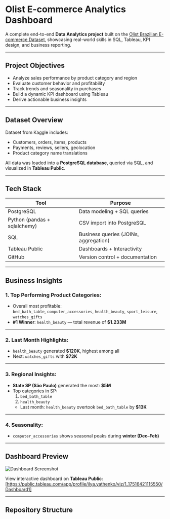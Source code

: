 # Olist E-commerce Analytics Dashboard

A complete end-to-end **Data Analytics project** built on the [Olist Brazilian E-commerce Dataset](https://www.kaggle.com/datasets/olistbr/brazilian-ecommerce), showcasing real-world skills in SQL, Tableau, KPI design, and business reporting.

---

##  Project Objectives

- Analyze sales performance by product category and region
- Evaluate customer behavior and profitability
- Track trends and seasonality in purchases
- Build a dynamic KPI dashboard using Tableau
- Derive actionable business insights

---

##  Dataset Overview

Dataset from Kaggle includes:
- Customers, orders, items, products
- Payments, reviews, sellers, geolocation
- Product category name translations

All data was loaded into a **PostgreSQL database**, queried via SQL, and visualized in **Tableau Public**.

---

##  Tech Stack

| Tool           | Purpose                        |
|----------------|--------------------------------|
| PostgreSQL     | Data modeling + SQL queries    |
| Python (pandas + sqlalchemy) | CSV import into PostgreSQL |
| SQL            | Business queries (JOINs, aggregation) |
| Tableau Public | Dashboards + Interactivity     |
| GitHub         | Version control + documentation |

---

##  Business Insights

###  1. Top Performing Product Categories:
- Overall most profitable:  
  `bed_bath_table`, `computer_accessories`, `health_beauty`, `sport_leisure`, `watches_gifts`
- **#1 Winner**: `health_beauty` — total revenue of **$1.233M**

---

###  2. Last Month Highlights:
- `health_beauty` generated **$120K**, highest among all
- Next: `watches_gifts` with **$72K**

---

###  3. Regional Insights:
- **State SP (São Paulo)** generated the most: **$5M**
- Top categories in SP:
  1. `bed_bath_table`
  2. `health_beauty`  
  - Last month: `health_beauty` overtook `bed_bath_table` by **$13K**

---

###  4. Seasonality:
- `computer_accessories` shows seasonal peaks during **winter (Dec–Feb)**

---

##  Dashboard Preview

![Dashboard Screenshot](screenshots/dashboard.png)

 View interactive dashboard on **Tableau Public**:  
 [https://public.tableau.com/app/profile/ilya.yathenko/viz/1_17516421115550/Dashboard1]

---

##  Repository Structure


